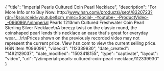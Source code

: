 {
    "title": "Imperial Pearls Cultured Coin Pearl Necklace",
    "description": "For More Info or to Buy Now: http:\/\/www.hsn.com\/products\/seo\/8320723?rdr=1&sourceid=youtube&cm_mmc=Social-_-Youtube-_-ProductVideo-_-096096\r\nImperial Pearls 1213mm Cultured Freshwater Coin Pearl Sterling Silver Necklace\nA breezy twist on the classic round, the coinshaped pearl lends this necklace an ease that's great for everyday wear....\r\nPrices shown on the previously recorded video may not represent the current price.  View hsn.com to view the current selling price. HSN Item #096096",
    "videoid": "112339930",
    "date_created": "1492129037",
    "date_modified": "1503418155",
    "type": "captivate",
    "layout": "video",
    "url": "\/v\/imperial-pearls-cultured-coin-pearl-necklace\/112339930"
}